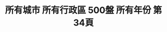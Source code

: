 ---
title: "所有城市 所有行政區 500盤 所有年份 第34頁"
description: "所有城市 所有行政區 500盤 所有年份 獲獎餐廳 第34頁"
keywords:
  - 美食競賽
  - 台灣美食
  - 美食精選
datePublished: "2025-06-30"
dateModified: "2025-07-04"
city: "所有城市"
district: "所有行政區"
award: "500盤"
year: "所有年份"
page: 34
count: 330

restaurants:
  - name: "Logy"
    city: "台北市"
    district: "內湖區"
    address: "台北市內湖區瑞光路258巷39號1F"
    phone: ""
    geo: "25.074903543245654, 121.57481528946546"
    link: "台北市/內湖區/Logy"
    google_map: "https://maps.app.goo.gl/beknCxr26CaGJ4sP6"
    footinder: "https://footinder.com.tw/%e5%8f%b0%e5%8c%97%e5%b8%82%e5%85%a7%e6%b9%96%e5%8d%80/13177/"
    award:
    - name: "500盤"
      year: "2024"
  - name: "La Piola Cucina Italiana"
    city: "台北市"
    district: "大安區"
    address: "台北市大安區光復南路308巷45號"
    phone: "0227406638"
    geo: "25.03885883238682, 121.55577391086238"
    link: "台北市/大安區/La_Piola_Cucina_Italiana"
    google_map: "https://maps.app.goo.gl/J561qRqSFbJb5J3r9"
    footinder: "https://footinder.com.tw/%e5%8f%b0%e5%8c%97%e5%b8%82%e5%a4%a7%e5%ae%89%e5%8d%80/158063/"
    award:
    - name: "500盤"
      year: "2024"
  - name: "Le Duet Modern Kaiseki 演蒔光"
    city: "台北市"
    district: "信義區"
    address: "台北市信義區忠孝東路四段553巷16弄9號"
    phone: "0237621570"
    geo: "25.04279210361641, 121.56348668717052"
    link: "台北市/信義區/Le_Duet_Modern_Kaiseki_演蒔光"
    google_map: "https://maps.app.goo.gl/5FTBHZkZj9UgLRas6"
    footinder: "https://footinder.com.tw/%e5%8f%b0%e5%8c%97%e5%b8%82%e4%bf%a1%e7%be%a9%e5%8d%80/105331/"
    award:
    - name: "500盤"
      year: "2024"
  - name: "L'ATELIER de Joel Robuchon 侯布雄法式餐廳"
    city: "台北市"
    district: "信義區"
    address: "台北市信義區松仁路28號5樓"
    phone: "0287292628"
    geo: "25.03986254498836, 121.56761965397939"
    link: "台北市/信義區/L_ATELIER_de_Joel_Robuchon_侯布雄法式餐廳"
    google_map: "https://maps.app.goo.gl/FskDgajijNvH1QHW8"
    footinder: "https://footinder.com.tw/%e5%8f%b0%e5%8c%97%e5%b8%82%e4%bf%a1%e7%be%a9%e5%8d%80/9247/"
    award:
    - name: "500盤"
      year: "2024"
  - name: "Torishou鳥翔"
    city: "台北市"
    district: "大安區"
    address: "台北市大安區濟南路三段41號一樓"
    phone: "0227525357"
    geo: "25.040330972190407, 121.53629962812782"
    link: "台北市/大安區/Torishou鳥翔"
    google_map: "https://maps.app.goo.gl/u3LHH4rKH9QfidJr5"
    footinder: "https://footinder.com.tw/%e5%8f%b0%e5%8c%97%e5%b8%82%e5%a4%a7%e5%ae%89%e5%8d%80/35703/"
    award:
    - name: "500盤"
      year: "2024"
  - name: "le beaujour 芃卓法式餐廳"
    city: "台北市"
    district: "中山區"
    address: "台北市中山區南京東路二段118號"
    phone: "0221819950"
    geo: "25.051908757185448, 121.53258627362912"
    link: "台北市/中山區/le_beaujour_芃卓法式餐廳"
    google_map: "https://maps.app.goo.gl/NUzFiMe4YMDtiLNT7"
    footinder: "https://footinder.com.tw/%E5%8F%B0%E5%8C%97%E5%B8%82%E4%B8%AD%E5%B1%B1%E5%8D%80/153100/"
    award:
    - name: "500盤"
      year: "2024"
  - name: "L' atelier par Yao"
    city: "台中市"
    district: "太平區"
    address: "台中市太平區新福十六街68號2樓"
    phone: "0968059811"
    geo: "24.152858019081652, 120.7051389087968"
    link: "台中市/太平區/L__atelier_par_Yao"
    google_map: "https://maps.app.goo.gl/XrD3Di6Z9HSjf1dX7"
    footinder: "https://footinder.com.tw/%E5%8F%B0%E4%B8%AD%E5%B8%82%E5%A4%AA%E5%B9%B3%E5%8D%80/141568/"
    award:
    - name: "500盤"
      year: "2024"
  - name: "L' AGE 熟成餐廳"
    city: "台北市"
    district: "大安區"
    address: "台北市大安區仁愛路三段143巷25號"
    phone: "0227113881"
    geo: "25.03960909993349, 121.54318238968213"
    link: "台北市/大安區/L__AGE_熟成餐廳"
    google_map: "https://maps.app.goo.gl/ZhCnCVbN1TZ6fCmCA"
    footinder: "https://footinder.com.tw/%e5%8f%b0%e5%8c%97%e5%b8%82%e5%a4%a7%e5%ae%89%e5%8d%80/255/"
    award:
    - name: "500盤"
      year: "2024"
  - name: "LilyCoco莉莉可可"
    city: "台北市"
    district: "松山區"
    address: "台北市松山區八德路二段346巷7弄42號1樓"
    phone: "0227528204"
    geo: "25.046715584313066, 121.54588405309856"
    link: "台北市/松山區/LilyCoco莉莉可可"
    google_map: "https://maps.app.goo.gl/egoiDZLq7RqLo72BA"
    footinder: "https://footinder.com.tw/%e5%8f%b0%e5%8c%97%e5%b8%82%e6%9d%be%e5%b1%b1%e5%8d%80/362205/"
    award:
    - name: "500盤"
      year: "2024"
---